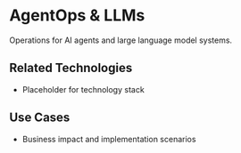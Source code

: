 # AgentOps & LLMs

Operations for AI agents and large language model systems.

## Related Technologies
- Placeholder for technology stack

## Use Cases
- Business impact and implementation scenarios
